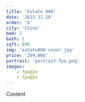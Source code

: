 ```yaml
---
title: 'Estate 800'
date: '2023-11-28'
order: 'G'
city: 'Chino'
bed: 2
bath: 2
sqft: 800
img: 'estate800-cover.jpg'
price: '299,000'
portrait: 'portrait-fpo.png'
images:
    - fpo@2x
    - fpo@2x
---
```


Content
